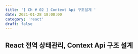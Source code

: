 ```yaml
---
title: '[ Ch # 02 ] Context Api 구조설계 '
date: 2021-01-28 18:00:00
category: 'react'
draft: false
---
```


## React 전역 상태관리, Context Api 구조 설계
